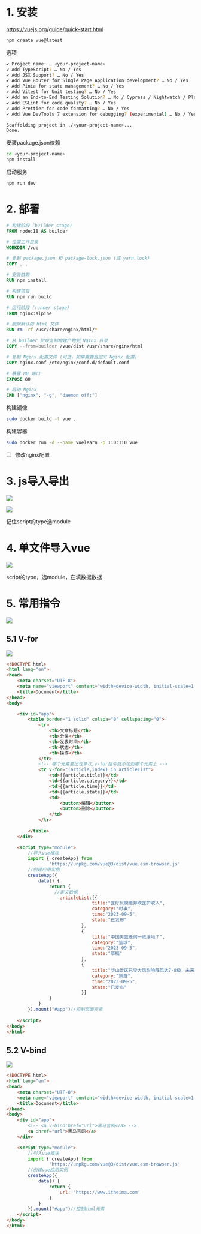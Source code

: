 # 1. 安装



https://vuejs.org/guide/quick-start.html

```bash
npm create vue@latest
```

选项

```bash
✔ Project name: … <your-project-name>
✔ Add TypeScript? … No / Yes
✔ Add JSX Support? … No / Yes
✔ Add Vue Router for Single Page Application development? … No / Yes
✔ Add Pinia for state management? … No / Yes
✔ Add Vitest for Unit testing? … No / Yes
✔ Add an End-to-End Testing Solution? … No / Cypress / Nightwatch / Playwright
✔ Add ESLint for code quality? … No / Yes
✔ Add Prettier for code formatting? … No / Yes
✔ Add Vue DevTools 7 extension for debugging? (experimental) … No / Yes

Scaffolding project in ./<your-project-name>...
Done.
```

安装package.json依赖

```bash
cd <your-project-name>
npm install
```

启动服务

```bash
npm run dev
```



# 2. 部署



```dockerfile
# 构建阶段 (builder stage)
FROM node:18 AS builder

# 设置工作目录
WORKDIR /vue

# 复制 package.json 和 package-lock.json (或 yarn.lock)
COPY . .

# 安装依赖
RUN npm install

# 构建项目
RUN npm run build

# 运行阶段 (runner stage)
FROM nginx:alpine

# 删除默认的 html 文件
RUN rm -rf /usr/share/nginx/html/*

# 从 builder 阶段复制构建产物到 Nginx 目录
COPY --from=builder /vue/dist /usr/share/nginx/html

# 复制 Nginx 配置文件 (可选，如果需要自定义 Nginx 配置)
COPY nginx.conf /etc/nginx/conf.d/default.conf

# 暴露 80 端口
EXPOSE 80

# 启动 Nginx
CMD ["nginx", "-g", "daemon off;"]
```

构建镜像

```bash
sudo docker build -t vue .
```

构建容器

```bash
sudo docker run -d --name vuelearn -p 110:110 vue
```

* [ ] 修改nginx配置

# 3. js导入导出

![](https://yx0zcbyal4l.feishu.cn/space/api/box/stream/download/asynccode/?code=NzQ1MTI5N2U3ZDc3OGIxM2Y0MWFiMDQyZDI4OTA5M2VfQ3Bpd2pObThBMVRZRERkZHZEM1ZEdUZQWXdZMzF6SzFfVG9rZW46SmJaNmJkZjlvbzJmcUF4OVhIbGNZZ004bnhnXzE3NDk1NjgzMTY6MTc0OTU3MTkxNl9WNA)

![](https://yx0zcbyal4l.feishu.cn/space/api/box/stream/download/asynccode/?code=ZDljNDZkMjM3YTU0YzlmZWEwZDA3OTNhOWI4ZDU3NmZfb2JXajg5dlJlNVYxODVHb20wUHdTbnpYdVdYZEdqdVlfVG9rZW46SzBoUGJiOG1Hb1J0ZkF4dTMyWWNBUzZVbkplXzE3NDk1NjgzMTY6MTc0OTU3MTkxNl9WNA)

记住script的type选module

# 4. 单文件导入vue

![](https://yx0zcbyal4l.feishu.cn/space/api/box/stream/download/asynccode/?code=OTRlNTY1ZGIzMjRkMGRhYmQzODE3Yzk1YTA5YTUwMjlfVzhQbnJCRE91MmNEdzd5WkM3eHlpbHRtZnVLMnV0UXVfVG9rZW46QTNvRWI5ZDlsb0Vta0N4RGtLbGN5cHNabktiXzE3NDk1NjgzMTY6MTc0OTU3MTkxNl9WNA)

script的type，选module，在填数据数据



# 5. 常用指令

![](https://yx0zcbyal4l.feishu.cn/space/api/box/stream/download/asynccode/?code=YWQ2NTA1MGJkMzJkMjM2ZWJiOGQ4NTBmYjlkYWY5ZWZfQ0lYeUJTRE5sT0ZKUEV5aGdVQ1RCYTZ5bVVObTBYWUdfVG9rZW46WUtTdWJCbE03b1doVjd4Y2pmd2NKblVzbnVoXzE3NDk1NjgzMTY6MTc0OTU3MTkxNl9WNA)

## 5.1 V-for

![](https://yx0zcbyal4l.feishu.cn/space/api/box/stream/download/asynccode/?code=ZTM1YTAzNzA3OTZhMjkwY2I3MTc5NzA0NDZjN2EwYWZfUEp6WW1tMHR5c01oa3RCajhOb1hNZkQ1ZkF1SG5GdFlfVG9rZW46SWpOQWJnQ3V6b2t3Umx4VW9vYWMwWXkxbm1kXzE3NDk1NjgzMTY6MTc0OTU3MTkxNl9WNA)



```html
<!DOCTYPE html>
<html lang="en">
<head>
    <meta charset="UTF-8">
    <meta name="viewport" content="width=device-width, initial-scale=1.0">
    <title>Document</title>
</head>
<body>

    <div id="app">
        <table border="1 solid" colspa="0" cellspacing="0">
            <tr>
                <th>文章标题</th>
                <th>分类</th>
                <th>发表时间</th>
                <th>状态</th>
                <th>操作</th>
            </tr>
            <!-- 哪个元素要出现多次,v-for指令就添加到哪个元素上 -->
            <tr v-for="(article,index) in articleList">
                <td>{{article.title}}</td>
                <td>{{article.category}}</td>
                <td>{{article.time}}</td>
                <td>{{article.state}}</td>
                <td>
                    <button>编辑</button>
                    <button>删除</button>
                </td>
            </tr>
        
        </table>
    </div>

    <script type="module">
        //导入vue模块
        import { createApp} from 
                'https://unpkg.com/vue@3/dist/vue.esm-browser.js'
        //创建应用实例
        createApp({
            data() {
                return {
                  //定义数据
                    articleList:[{
                                title:"医疗反腐绝非砍医护收入",
                                category:"时事",
                                time:"2023-09-5",
                                state:"已发布"
                            },
                            {
                                title:"中国男篮缘何一败涂地？",
                                category:"篮球",
                                time:"2023-09-5",
                                state:"草稿"
                            },
                            {
                                title:"华山景区已受大风影响阵风达7-8级，未来24小时将持续",
                                category:"旅游",
                                time:"2023-09-5",
                                state:"已发布"
                            }]  
                }
            }
        }).mount("#app")//控制页面元素
        
    </script>
</body>
</html>
```

## 5.2 V-bind

![](https://yx0zcbyal4l.feishu.cn/space/api/box/stream/download/asynccode/?code=OTg2NzE2NDkyM2ViYWYwMmI5MjgwYWFjZTQyMzA2ZGVfQ016OVZCWVpHU2MxRW1OZm1IZTJQRDNMODNaRVpxT3VfVG9rZW46UTlFY2JjWllGb3JEUWV4Z2F4RWNLbnl3bkNoXzE3NDk1NjgzMTY6MTc0OTU3MTkxNl9WNA)

```html
<!DOCTYPE html>
<html lang="en">
<head>
    <meta charset="UTF-8">
    <meta name="viewport" content="width=device-width, initial-scale=1.0">
    <title>Document</title>
</head>
<body>
    <div id="app">
        <!-- <a v-bind:href="url">黑马官网</a> -->
        <a :href="url">黑马官网</a>
    </div>

    <script type="module">
        //引入vue模块
        import { createApp} from 
                'https://unpkg.com/vue@3/dist/vue.esm-browser.js'
        //创建vue应用实例
        createApp({
            data() {
                return {
                    url: 'https://www.itheima.com'
                }
            }
        }).mount("#app")//控制html元素
    </script>
</body>
</html>
```


